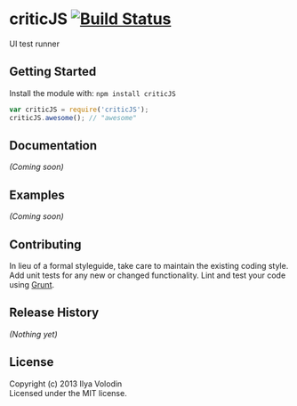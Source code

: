 # criticJS [![Build Status](https://secure.travis-ci.org/ilyavolodin/criticJS.png?branch=master)](http://travis-ci.org/ilyavolodin/criticJS)

UI test runner

## Getting Started
Install the module with: `npm install criticJS`

```javascript
var criticJS = require('criticJS');
criticJS.awesome(); // "awesome"
```

## Documentation
_(Coming soon)_

## Examples
_(Coming soon)_

## Contributing
In lieu of a formal styleguide, take care to maintain the existing coding style. Add unit tests for any new or changed functionality. Lint and test your code using [Grunt](http://gruntjs.com/).

## Release History
_(Nothing yet)_

## License
Copyright (c) 2013 Ilya Volodin  
Licensed under the MIT license.
